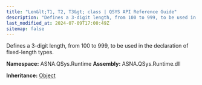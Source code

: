 ```yaml
---
title: "Len&lt;T1, T2, T3&gt; class | QSYS API Reference Guide"
description: "Defines a 3-digit length, from 100 to 999, to be used in the declaration of fixed-length types. "
last_modified_at: 2024-07-09T17:00:49Z
sitemap: false
---
```


Defines a 3-digit length, from 100 to 999, to be used in the declaration of fixed-length types.

**Namespace:** ASNA.QSys.Runtime
**Assembly:** ASNA.QSys.Runtime.dll

**Inheritance:** [Object](https://docs.microsoft.com/en-us/dotnet/api/system.object)
<br>
<br>
